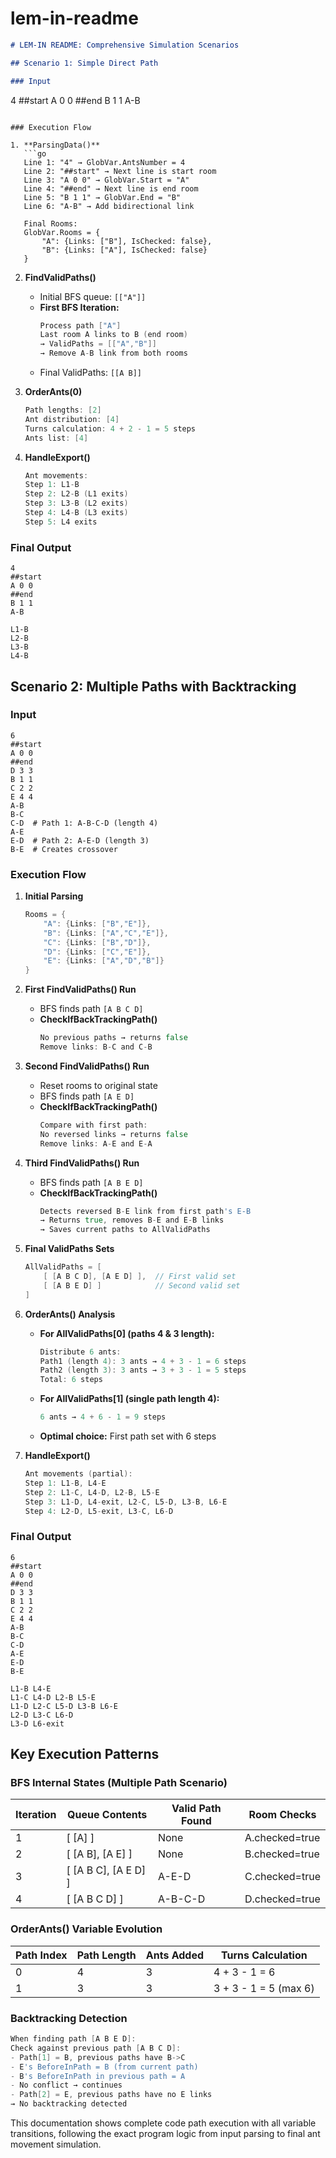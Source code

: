 # lem-in-readme

```markdown
# LEM-IN README: Comprehensive Simulation Scenarios

## Scenario 1: Simple Direct Path

### Input
```
4
##start
A 0 0
##end
B 1 1
A-B
```

### Execution Flow

1. **ParsingData()**
   ```go
   Line 1: "4" → GlobVar.AntsNumber = 4
   Line 2: "##start" → Next line is start room
   Line 3: "A 0 0" → GlobVar.Start = "A"
   Line 4: "##end" → Next line is end room
   Line 5: "B 1 1" → GlobVar.End = "B"
   Line 6: "A-B" → Add bidirectional link
   
   Final Rooms:
   GlobVar.Rooms = {
       "A": {Links: ["B"], IsChecked: false},
       "B": {Links: ["A"], IsChecked: false}
   }
   ```

2. **FindValidPaths()**
   - Initial BFS queue: `[["A"]]`
   - **First BFS Iteration:**
     ```go
     Process path ["A"]
     Last room A links to B (end room)
     → ValidPaths = [["A","B"]]
     → Remove A-B link from both rooms
     ```
   - Final ValidPaths: `[[A B]]`

3. **OrderAnts(0)**
   ```go
   Path lengths: [2]
   Ant distribution: [4]
   Turns calculation: 4 + 2 - 1 = 5 steps
   Ants list: [4]
   ```

4. **HandleExport()**
   ```go
   Ant movements:
   Step 1: L1-B
   Step 2: L2-B (L1 exits)
   Step 3: L3-B (L2 exits)
   Step 4: L4-B (L3 exits)
   Step 5: L4 exits
   ```

### Final Output
```
4
##start
A 0 0
##end
B 1 1
A-B

L1-B
L2-B
L3-B
L4-B
```

## Scenario 2: Multiple Paths with Backtracking

### Input
```
6
##start
A 0 0
##end
D 3 3
B 1 1
C 2 2
E 4 4
A-B
B-C
C-D  # Path 1: A-B-C-D (length 4)
A-E
E-D  # Path 2: A-E-D (length 3)
B-E  # Creates crossover
```

### Execution Flow

1. **Initial Parsing**
   ```go
   Rooms = {
       "A": {Links: ["B","E"]},
       "B": {Links: ["A","C","E"]},
       "C": {Links: ["B","D"]},
       "D": {Links: ["C","E"]},
       "E": {Links: ["A","D","B"]}
   }
   ```

2. **First FindValidPaths() Run**
   - BFS finds path `[A B C D]`
   - **CheckIfBackTrackingPath()**
     ```go
     No previous paths → returns false
     Remove links: B-C and C-B
     ```

3. **Second FindValidPaths() Run**
   - Reset rooms to original state
   - BFS finds path `[A E D]`
   - **CheckIfBackTrackingPath()**
     ```go
     Compare with first path:
     No reversed links → returns false
     Remove links: A-E and E-A
     ```

4. **Third FindValidPaths() Run**
   - BFS finds path `[A B E D]`
   - **CheckIfBackTrackingPath()**
     ```go
     Detects reversed B-E link from first path's E-B
     → Returns true, removes B-E and E-B links
     → Saves current paths to AllValidPaths
     ```

5. **Final ValidPaths Sets**
   ```go
   AllValidPaths = [
       [ [A B C D], [A E D] ],  // First valid set
       [ [A B E D] ]            // Second valid set
   ]
   ```

6. **OrderAnts() Analysis**
   - **For AllValidPaths[0] (paths 4 & 3 length):**
     ```go
     Distribute 6 ants:
     Path1 (length 4): 3 ants → 4 + 3 - 1 = 6 steps
     Path2 (length 3): 3 ants → 3 + 3 - 1 = 5 steps
     Total: 6 steps
     ```
   - **For AllValidPaths[1] (single path length 4):**
     ```go
     6 ants → 4 + 6 - 1 = 9 steps
     ```
   - **Optimal choice:** First path set with 6 steps

7. **HandleExport()**
   ```go
   Ant movements (partial):
   Step 1: L1-B, L4-E
   Step 2: L1-C, L4-D, L2-B, L5-E
   Step 3: L1-D, L4-exit, L2-C, L5-D, L3-B, L6-E
   Step 4: L2-D, L5-exit, L3-C, L6-D
   ```

### Final Output
```
6
##start
A 0 0
##end
D 3 3
B 1 1
C 2 2
E 4 4
A-B
B-C
C-D
A-E
E-D
B-E

L1-B L4-E
L1-C L4-D L2-B L5-E
L1-D L2-C L5-D L3-B L6-E
L2-D L3-C L6-D
L3-D L6-exit
```

## Key Execution Patterns

### BFS Internal States (Multiple Path Scenario)
| Iteration | Queue Contents               | Valid Path Found | Room Checks       |
|-----------|------------------------------|------------------|-------------------|
| 1         | [ [A] ]                      | None             | A.checked=true    |
| 2         | [ [A B], [A E] ]             | None             | B.checked=true    |
| 3         | [ [A B C], [A E D] ]         | A-E-D            | C.checked=true    |
| 4         | [ [A B C D] ]                | A-B-C-D          | D.checked=true    |

### OrderAnts() Variable Evolution
| Path Index | Path Length | Ants Added | Turns Calculation      |
|------------|-------------|------------|------------------------|
| 0          | 4           | 3          | 4 + 3 - 1 = 6          |
| 1          | 3           | 3          | 3 + 3 - 1 = 5 (max 6) |

### Backtracking Detection
```go
When finding path [A B E D]:
Check against previous path [A B C D]:
- Path[1] = B, previous paths have B->C
- E's BeforeInPath = B (from current path)
- B's BeforeInPath in previous path = A
- No conflict → continues
- Path[2] = E, previous paths have no E links
→ No backtracking detected
```

This documentation shows complete code path execution with all variable transitions, following the exact program logic from input parsing to final ant movement simulation.
